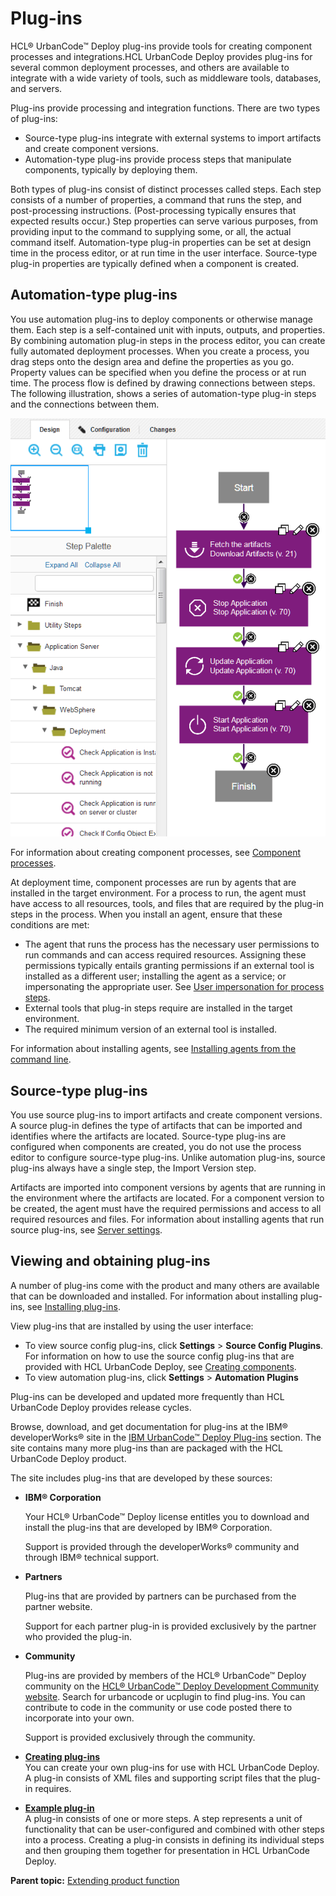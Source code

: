 # Plug-ins

HCL® UrbanCode™ Deploy plug-ins provide tools for creating component processes and integrations.HCL UrbanCode Deploy provides plug-ins for several common deployment processes, and others are available to integrate with a wide variety of tools, such as middleware tools, databases, and servers.

Plug-ins provide processing and integration functions. There are two types of plug-ins:

-   Source-type plug-ins integrate with external systems to import artifacts and create component versions.
-   Automation-type plug-ins provide process steps that manipulate components, typically by deploying them.

Both types of plug-ins consist of distinct processes called steps. Each step consists of a number of properties, a command that runs the step, and post-processing instructions. \(Post-processing typically ensures that expected results occur.\) Step properties can serve various purposes, from providing input to the command to supplying some, or all, the actual command itself. Automation-type plug-in properties can be set at design time in the process editor, or at run time in the user interface. Source-type plug-in properties are typically defined when a component is created.

## Automation-type plug-ins

You use automation plug-ins to deploy components or otherwise manage them. Each step is a self-contained unit with inputs, outputs, and properties. By combining automation plug-in steps in the process editor, you can create fully automated deployment processes. When you create a process, you drag steps onto the design area and define the properties as you go. Property values can be specified when you define the process or at run time. The process flow is defined by drawing connections between steps. The following illustration, shows a series of automation-type plug-in steps and the connections between them.

![A simple component process that uses the WebSphere Application Server plug-in to deploy an application](../images/plugin_ch.gif)

For information about creating component processes, see [Component processes](../../com.ibm.udeploy.doc/topics/comp_process.md).

At deployment time, component processes are run by agents that are installed in the target environment. For a process to run, the agent must have access to all resources, tools, and files that are required by the plug-in steps in the process. When you install an agent, ensure that these conditions are met:

-   The agent that runs the process has the necessary user permissions to run commands and can access required resources. Assigning these permissions typically entails granting permissions if an external tool is installed as a different user; installing the agent as a service; or impersonating the appropriate user. See [User impersonation for process steps](../../com.ibm.udeploy.doc/topics/arch_appx_sudo.md).
-   External tools that plug-in steps require are installed in the target environment.
-   The required minimum version of an external tool is installed.

For information about installing agents, see [Installing agents from the command line](../../com.ibm.udeploy.install.doc/topics/agentInstall.md).

## Source-type plug-ins

You use source plug-ins to import artifacts and create component versions. A source plug-in defines the type of artifacts that can be imported and identifies where the artifacts are located. Source-type plug-ins are configured when components are created, you do not use the process editor to configure source-type plug-ins. Unlike automation plug-ins, source plug-ins always have a single step, the Import Version step.

Artifacts are imported into component versions by agents that are running in the environment where the artifacts are located. For a component version to be created, the agent must have the required permissions and access to all required resources and files. For information about installing agents that run source plug-ins, see [Server settings](../../com.ibm.udeploy.admin.doc/topics/settings_system.md).

## Viewing and obtaining plug-ins

A number of plug-ins come with the product and many others are available that can be downloaded and installed. For information about installing plug-ins, see [Installing plug-ins](../../com.ibm.udeploy.admin.doc/topics/settings_plugins.md).

View plug-ins that are installed by using the user interface:

-   To view source config plug-ins, click **Settings** \> **Source Config Plugins**. For information on how to use the source config plug-ins that are provided with HCL UrbanCode Deploy, see [Creating components](../../com.ibm.udeploy.doc/topics/comp_create.md).
-   To view automation plug-ins, click **Settings** \> **Automation Plugins**

Plug-ins can be developed and updated more frequently than HCL UrbanCode Deploy provides release cycles.

Browse, download, and get documentation for plug-ins at the IBM® developerWorks® site in the [IBM UrbanCode™ Deploy Plug-ins](https://developer.ibm.com/urbancode/plugins/ibm-urbancode-deploy) section. The site contains many more plug-ins than are packaged with the HCL UrbanCode Deploy product.

The site includes plug-ins that are developed by these sources:

-   **IBM® Corporation**

    Your HCL® UrbanCode™ Deploy license entitles you to download and install the plug-ins that are developed by IBM® Corporation.

    Support is provided through the developerWorks® community and through IBM® technical support.

-   **Partners**

    Plug-ins that are provided by partners can be purchased from the partner website.

    Support for each partner plug-in is provided exclusively by the partner who provided the plug-in.

-   **Community**

    Plug-ins are provided by members of the HCL® UrbanCode™ Deploy community on the [HCL® UrbanCode™ Deploy Development Community website](https://developer.ibm.com/urbancode/plugins/development-community/). Search for urbancode or ucplugin to find plug-ins. You can contribute to code in the community or use code posted there to incorporate into your own.

    Support is provided exclusively through the community.


-   **[Creating plug-ins](../../com.ibm.udeploy.reference.doc/topics/reference_plugins_create.md)**  
You can create your own plug-ins for use with HCL UrbanCode Deploy. A plug-in consists of XML files and supporting script files that the plug-in requires.
-   **[Example plug-in](../../com.ibm.udeploy.reference.doc/topics/reference_plugins_example.md)**  
A plug-in consists of one or more steps. A step represents a unit of functionality that can be user-configured and combined with other steps into a process. Creating a plug-in consists in defining its individual steps and then grouping them together for presentation in HCL UrbanCode Deploy.

**Parent topic:** [Extending product function](../../com.ibm.udeploy.doc/topics/c_node_extending.md)


